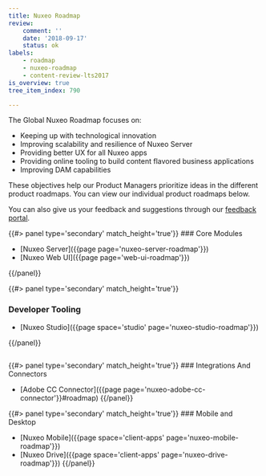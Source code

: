```yaml
---
title: Nuxeo Roadmap
review:
    comment: ''
    date: '2018-09-17'
    status: ok
labels:
    - roadmap
    - nuxeo-roadmap
    - content-review-lts2017
is_overview: true
tree_item_index: 790

---
```

The Global Nuxeo Roadmap focuses on:

- Keeping up with technological innovation
- Improving scalability and resilience of Nuxeo Server
- Providing better UX for all Nuxeo apps
- Providing online tooling to build content flavored business applications
- Improving DAM capabilities

These objectives help our Product Managers prioritize ideas in the different product roadmaps. You can view our individual product roadmaps below.

You can also give us your feedback and suggestions through our [feedback portal](https://portal.prodpad.com/7cdff94a-f166-11e7-93bc-06df22ffaf6f).

<div class="row" data-equalizer data-equalize-on="medium"><div class="column medium-6">
{{#> panel type='secondary' match_height='true'}}
### Core  Modules

- [Nuxeo Server]({{page page='nuxeo-server-roadmap'}})
- [Nuxeo Web UI]({{page page='web-ui-roadmap'}})

{{/panel}}</div><div class="column medium-6">
{{#> panel type='secondary' match_height='true'}}
### Developer Tooling

- [Nuxeo Studio]({{page space='studio' page='nuxeo-studio-roadmap'}})

{{/panel}}</div>


</div>

<div class="row" data-equalizer data-equalize-on="medium">

<div class="column medium-6">
{{#> panel type='secondary' match_height='true'}}
### Integrations And Connectors

- [Adobe CC Connector]({{page page='nuxeo-adobe-cc-connector'}}#roadmap)
{{/panel}}</div>

<div class="column medium-6">
{{#> panel type='secondary' match_height='true'}}
### Mobile and Desktop

- [Nuxeo Mobile]({{page space='client-apps' page='nuxeo-mobile-roadmap'}})
- [Nuxeo Drive]({{page space='client-apps' page='nuxeo-drive-roadmap'}})
{{/panel}}

</div>

</div>
